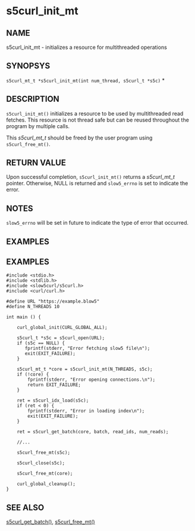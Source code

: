 # s5curl_init_mt

## NAME
s5curl_init_mt - initializes a resource for multithreaded operations

## SYNOPSYS
`s5curl_mt_t *s5curl_init_mt(int num_thread, s5curl_t *s5c)`
*
## DESCRIPTION
`s5curl_init_mt()` initializes a resource to be used by multithreaded read fetches. This resource is not thread safe but can be reused throughout the program by multiple calls.

This *s5curl_mt_t* should be freed by the user program using `s5curl_free_mt()`.

## RETURN VALUE
Upon successful completion, `s5curl_init_mt()` returns a *s5curl_mt_t* pointer. Otherwise, NULL is returned and `slow5_errno` is set to indicate the error.

## NOTES
`slow5_errno` will be set in future to indicate the type of error that occurred.

## EXAMPLES
## EXAMPLES
```
#include <stdio.h>
#include <stdlib.h>
#include <slow5curl/s5curl.h>
#include <curl/curl.h>

#define URL "https://example.blow5"
#define N_THREADS 10

int main () {

    curl_global_init(CURL_GLOBAL_ALL);

    s5curl_t *s5c = s5curl_open(URL);
    if (s5c == NULL) {
       fprintf(stderr, "Error fetching slow5 file\n");
       exit(EXIT_FAILURE);
    }
    
    s5curl_mt_t *core = s5curl_init_mt(N_THREADS, s5c);
    if (!core) {
        fprintf(stderr, "Error opening connections.\n");
        return EXIT_FAILURE;
    }

    ret = s5curl_idx_load(s5c);
    if (ret < 0) {
        fprintf(stderr, "Error in loading index\n");
        exit(EXIT_FAILURE);
    }

    ret = s5curl_get_batch(core, batch, read_ids, num_reads);

    //...

    s5curl_free_mt(s5c);

    s5curl_close(s5c);

    s5curl_free_mt(core);

    curl_global_cleanup();
}
```

## SEE ALSO

[s5curl_get_batch()](s5curl_get_batch.md), [s5curl_free_mt()](s5curl_free_mt.md)